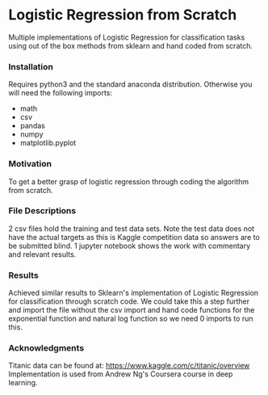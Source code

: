 # Logistic Regression from Scratch
Multiple implementations of Logistic Regression for classification tasks using out of the box methods from sklearn and hand coded from scratch.

### Installation
Requires python3 and the standard anaconda distribution.
Otherwise you will need the following imports:

- math
- csv
- pandas
- numpy
- matplotlib.pyplot

### Motivation
To get a better grasp of logistic regression through coding the algorithm from scratch.

### File Descriptions
2 csv files hold the training and test data sets. Note
the test data does not have the actual targets as this is
Kaggle competition data so answers are to be submitted
blind. 1 jupyter notebook shows the work with commentary and relevant
results.

### Results
Achieved similar results to Sklearn's implementation of
Logistic Regression for classification through scratch code.
We could take this a step further and import the file without the csv import and hand code functions for the
exponential function and natural log function so we need 0 imports to run this.

### Acknowledgments
Titanic data can be found at: https://www.kaggle.com/c/titanic/overview
Implementation is used from Andrew Ng's Coursera course in
deep learning.
